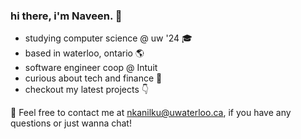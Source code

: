 
### hi there, i'm Naveen. 👋
- studying computer science @ uw '24 🎓
- based in waterloo, ontario 🌎
- software engineer coop @ Intuit
- curious about tech and finance 🚀
- checkout my latest projects 👇

📩 Feel free to contact me at [nkanilku@uwaterloo.ca](mailto:nkanilku@uwaterloo.ca), if you have any questions or just wanna chat!
